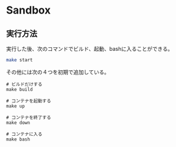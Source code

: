 # Sandbox

## 実行方法
実行した後、次のコマンドでビルド、起動、bashに入ることができる。
```sh
make start
```
その他には次の４つを初期で追加している。
```
# ビルドだけする
make build

# コンテナを起動する
make up

# コンテナを終了する
make down

# コンテナに入る
make bash
```

